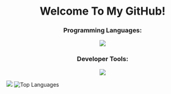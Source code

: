 <h1 align="center">Welcome To My GitHub!</h1>



<h3 align="center"> Programming Languages: </h3>
<p align="center">
  <a href="https://skillicons.dev">
    <img src="https://skillicons.dev/icons?i=java,cs,c,py,lua,html,css,js" />
  </a>
</p>

<h3 align="center"> Developer Tools: </h3>
<p align="center">
  <a href="https://skillicons.dev">
    <img src="https://skillicons.dev/icons?i=git,github,vscode,visualstudio,eclipse,react,androidstudio,unity,figma" />
  </a>
</p>

![](https://github-readme-stats.vercel.app/api?username=T2703&show_icons=true&theme=synthwave)
![Top Languages](https://github-readme-stats.vercel.app/api/top-langs/?username=T2703&hide_progress=true&theme=synthwave)

